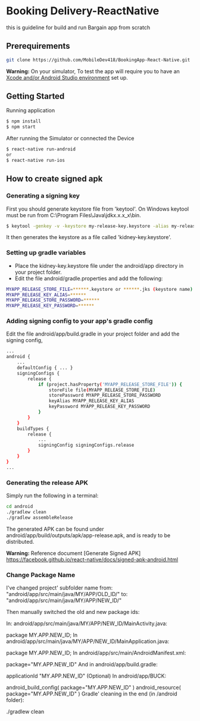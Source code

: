 # Booking Delivery-ReactNative

this is guideline for build and run Bargain app from scratch

## Prerequirements

```sh
git clone https://github.com/MobileDev418/BookingApp-React-Native.git
```

**Warning:** On your simulator, To test the app will require you to have an [Xcode and/or Android Studio environment](https://facebook.github.io/react-native/docs/getting-started.html) set up.

## Getting Started

Running application

```sh
$ npm install
$ npm start
```

After running the Simulator or connected the Device
```sh
$ react-native run-android
or
$ react-native run-ios
```

## How to create signed apk

### Generating a signing key

First you should generate keystore file from 'keytool'. On Windows keytool must be run from C:\Program Files\Java\jdkx.x.x_x\bin.
```sh
$ keytool -genkey -v -keystore my-release-key.keystore -alias my-release-alias -keyalg RSA -keysize 2048 -validity 10000
```
It then generates the keystore as a file called 'kidney-key.keystore'.

### Setting up gradle variables

- Place the kidney-key.keystore file under the android/app directory in your project folder.
- Edit the file android/gradle.properties and add the following:

```sh 
MYAPP_RELEASE_STORE_FILE=******.keystore or ******.jks (keystore name)
MYAPP_RELEASE_KEY_ALIAS=******
MYAPP_RELEASE_STORE_PASSWORD=******
MYAPP_RELEASE_KEY_PASSWORD=******
```
### Adding signing config to your app's gradle config

Edit the file android/app/build.gradle in your project folder and add the signing config,

```sh
...
android {
    ...
    defaultConfig { ... }
    signingConfigs {
        release {
            if (project.hasProperty('MYAPP_RELEASE_STORE_FILE')) {
                storeFile file(MYAPP_RELEASE_STORE_FILE)
                storePassword MYAPP_RELEASE_STORE_PASSWORD
                keyAlias MYAPP_RELEASE_KEY_ALIAS
                keyPassword MYAPP_RELEASE_KEY_PASSWORD
            }
        }
    }
    buildTypes {
        release {
            ...
            signingConfig signingConfigs.release
        }
    }
}
...
```

### Generating the release APK

Simply run the following in a terminal:
```sh
cd android
./gradlew clean
./gradlew assembleRelease
```

The generated APK can be found under android/app/build/outputs/apk/app-release.apk, and is ready to be distributed.

**Warning:** Reference document [Generate Signed APK]
https://facebook.github.io/react-native/docs/signed-apk-android.html

###

### Change Package Name
I've changed project' subfolder name from: "android/app/src/main/java/MY/APP/OLD_ID/" to: "android/app/src/main/java/MY/APP/NEW_ID/"

Then manually switched the old and new package ids:

In: android/app/src/main/java/MY/APP/NEW_ID/MainActivity.java:

package MY.APP.NEW_ID;
In android/app/src/main/java/MY/APP/NEW_ID/MainApplication.java:

package MY.APP.NEW_ID;
In android/app/src/main/AndroidManifest.xml:

package="MY.APP.NEW_ID"
And in android/app/build.gradle:

applicationId "MY.APP.NEW_ID"
(Optional) In android/app/BUCK:

android_build_config(
  package="MY.APP.NEW_ID"
)
android_resource(
  package="MY.APP.NEW_ID"
)
Gradle' cleaning in the end (in /android folder):

./gradlew clean
